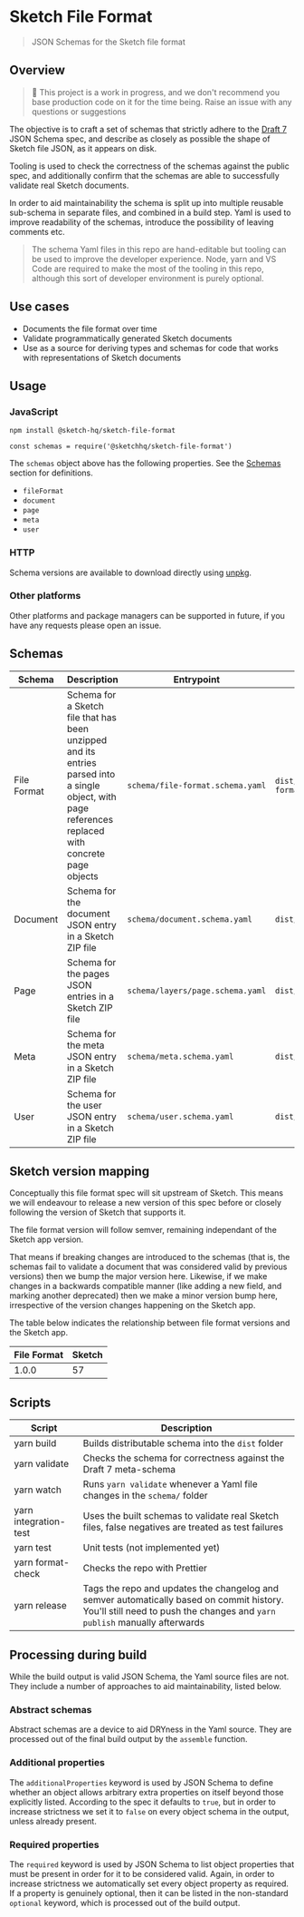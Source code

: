 # Sketch File Format

> JSON Schemas for the Sketch file format

## Overview

> 🚧 This project is a work in progress, and we don't recommend you base
> production code on it for the time being. Raise an issue with any questions or
> suggestions

The objective is to craft a set of schemas that strictly adhere to the
[Draft 7](https://json-schema.org/draft-07/json-schema-release-notes.html) JSON
Schema spec, and describe as closely as possible the shape of Sketch file JSON,
as it appears on disk.

Tooling is used to check the correctness of the schemas against the public spec,
and additionally confirm that the schemas are able to successfully validate real
Sketch documents.

In order to aid maintainability the schema is split up into multiple reusable
sub-schema in separate files, and combined in a build step. Yaml is used to
improve readability of the schemas, introduce the possibility of leaving
comments etc.

> The schema Yaml files in this repo are hand-editable but tooling can be used
> to improve the developer experience. Node, yarn and VS Code are required to
> make the most of the tooling in this repo, although this sort of developer
> environment is purely optional.

## Use cases

- Documents the file format over time
- Validate programmatically generated Sketch documents
- Use as a source for deriving types and schemas for code that works with
  representations of Sketch documents

## Usage

### JavaScript

```
npm install @sketch-hq/sketch-file-format
```

```
const schemas = require('@sketchhq/sketch-file-format')
```

The `schemas` object above has the following properties. See the
[Schemas](./#schemas) section for definitions.

- `fileFormat`
- `document`
- `page`
- `meta`
- `user`

### HTTP

Schema versions are available to download directly using
[unpkg](https://unpkg.com/).

### Other platforms

Other platforms and package managers can be supported in future, if you have any
requests please open an issue.

## Schemas

| Schema      | Description                                                                                                                                           | Entrypoint                       | Build output                   |
| ----------- | ----------------------------------------------------------------------------------------------------------------------------------------------------- | -------------------------------- | ------------------------------ |
| File Format | Schema for a Sketch file that has been unzipped and its entries parsed into a single object, with page references replaced with concrete page objects | `schema/file-format.schema.yaml` | `dist/file-format.schema.json` |
| Document    | Schema for the document JSON entry in a Sketch ZIP file                                                                                               | `schema/document.schema.yaml`    | `dist/document.schema.json`    |
| Page        | Schema for the pages JSON entries in a Sketch ZIP file                                                                                                | `schema/layers/page.schema.yaml` | `dist/page.schema.json`        |
| Meta        | Schema for the meta JSON entry in a Sketch ZIP file                                                                                                   | `schema/meta.schema.yaml`        | `dist/meta.schema.json`        |
| User        | Schema for the user JSON entry in a Sketch ZIP file                                                                                                   | `schema/user.schema.yaml`        | `dist/user.schema.json`        |

## Sketch version mapping

Conceptually this file format spec will sit upstream of Sketch. This means we
will endeavour to release a new version of this spec before or closely following
the version of Sketch that supports it.

The file format version will follow semver, remaining independant of the Sketch
app version.

That means if breaking changes are introduced to the schemas (that is, the
schemas fail to validate a document that was considered valid by previous
versions) then we bump the major version here. Likewise, if we make changes in a
backwards compatible manner (like adding a new field, and marking another
deprecated) then we make a minor version bump here, irrespective of the version
changes happening on the Sketch app.

The table below indicates the relationship between file format versions and the
Sketch app.

| File Format | Sketch |
| ----------- | ------ |
| 1.0.0       | 57     |

## Scripts

| Script                | Description                                                                                                                                                            |
| --------------------- | ---------------------------------------------------------------------------------------------------------------------------------------------------------------------- |
| yarn build            | Builds distributable schema into the `dist` folder                                                                                                                     |
| yarn validate         | Checks the schema for correctness against the Draft 7 meta-schema                                                                                                      |
| yarn watch            | Runs `yarn validate` whenever a Yaml file changes in the `schema/` folder                                                                                              |
| yarn integration-test | Uses the built schemas to validate real Sketch files, false negatives are treated as test failures                                                                     |
| yarn test             | Unit tests (not implemented yet)                                                                                                                                       |
| yarn format-check     | Checks the repo with Prettier                                                                                                                                          |
| yarn release          | Tags the repo and updates the changelog and semver automatically based on commit history. You'll still need to push the changes and `yarn publish` manually afterwards |

## Processing during build

While the build output is valid JSON Schema, the Yaml source files are not. They
include a number of approaches to aid maintainability, listed below.

### Abstract schemas

Abstract schemas are a device to aid DRYness in the Yaml source. They are
processed out of the final build output by the `assemble` function.

### Additional properties

The `additionalProperties` keyword is used by JSON Schema to define whether an
object allows arbitrary extra properties on itself beyond those explicitly
listed. According to the spec it defaults to `true`, but in order to increase
strictness we set it to `false` on every object schema in the output, unless
already present.

### Required properties

The `required` keyword is used by JSON Schema to list object properties that
must be present in order for it to be considered valid. Again, in order to
increase strictness we automatically set every object property as required. If a
property is genuinely optional, then it can be listed in the non-standard
`optional` keyword, which is processed out of the build output.
